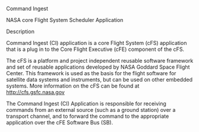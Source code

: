 Command Ingest

NASA core Flight System Scheduler Application

Description

Command Ingest (CI) application is a core Flight System (cFS) application that is a plug in to the Core Flight Executive (cFE) component of the cFS.

The cFS is a platform and project independent reusable software framework and set of reusable applications developed by NASA Goddard Space Flight Center. This framework is used as the basis for the flight software for satellite data systems and instruments, but can be used on other embedded systems. More information on the cFS can be found at http://cfs.gsfc.nasa.gov

The Command Ingest (CI) Application is responsible for receiving commands from an external source (such as a ground station) over a transport channel, and to forward the command to the appropriate application over the cFE Software Bus (SB).


